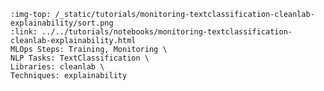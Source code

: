 ```{grid-item-card} 🧐 Find label errors with cleanlab
:img-top: /_static/tutorials/monitoring-textclassification-cleanlab-explainability/sort.png
:link: ../../tutorials/notebooks/monitoring-textclassification-cleanlab-explainability.html
MLOps Steps: Training, Monitoring \
NLP Tasks: TextClassification \
Libraries: cleanlab \
Techniques: explainability
```
